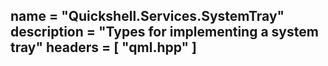 name = "Quickshell.Services.SystemTray"
description = "Types for implementing a system tray"
headers = [ "qml.hpp" ]
-----
